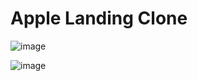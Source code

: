 # Apple Landing Clone

![image](https://user-images.githubusercontent.com/55645613/195541195-8b5b573c-cbb7-4edf-899f-d760efecb674.png)

![image](https://user-images.githubusercontent.com/55645613/195541269-2f668107-be72-44ef-8f8f-c688c8b0e45d.png)
